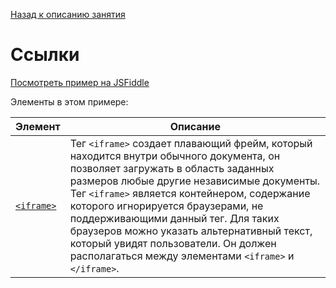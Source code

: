 [Назад к описанию занятия](https://github.com/Vladislav-Lyuminarskiy/Web-course/tree/master/02-HTML-2)

# Ссылки

[Посмотреть пример на JSFiddle](https://jsfiddle.net/Vladislav_Lyuminarskiy/9w7quweo/)

Элементы в этом примере:

Элемент                                      | Описание
---------------------------------------------|---------------------------------------------
[`<iframe>`](http://htmlbook.ru/html/iframe) | Тег `<iframe>` создает плавающий фрейм, который находится внутри обычного документа, он позволяет загружать в область заданных размеров любые другие независимые документы.<br>Тег `<iframe>` является контейнером, содержание которого игнорируется браузерами, не поддерживающими данный тег. Для таких браузеров можно указать альтернативный текст, который увидят пользователи. Он должен располагаться между элементами `<iframe>` и `</iframe>`.